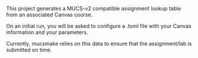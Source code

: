This project generates a MUCS-v2 compatible assignment lookup table from an associated Canvas course. 

On an initial run, you will be asked to configure a .toml file with your Canvas information and your parameters. 

Currently, mucsmake relies on this data to ensure that the assignment/lab is submitted on time. 
